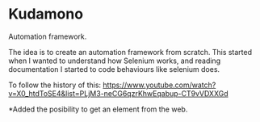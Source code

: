 # Kudamono
Automation framework.

The idea is to create an automation framework from scratch. This started when I wanted to understand how Selenium works,
and reading documentation I started to code behaviours like selenium does.

To follow the history of this: https://www.youtube.com/watch?v=X0_htdToSE4&list=PLjM3-neCG6qzrKhwEqabup-CT9vVDXXGd

*Added the posibility to get an element from the web.
